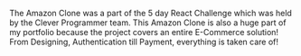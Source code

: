 The Amazon Clone was a part of the 5 day React Challenge which was held by the Clever Programmer team. This Amazon Clone is also a huge part of my portfolio because the project covers an entire E-Commerce solution! From Designing, Authentication till Payment, everything is taken care of!

